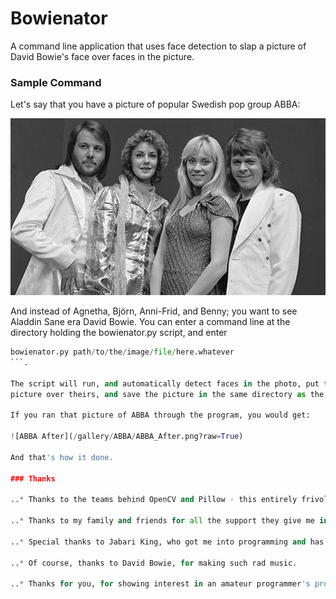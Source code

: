 # Bowienator
A command line application that uses face detection to slap a picture of David Bowie's face over faces in the picture.


### Sample Command

Let's say that you have a picture of popular Swedish pop group ABBA:

![ABBA before](/gallery/ABBA/ABBA_Before.jpg?raw=True)

And instead of Agnetha, Björn, Anni-Frid, and Benny; you want to see 
Aladdin Sane era David Bowie. You can enter a command line at the directory
holding the bowienator.py script, and enter

```python
bowienator.py path/to/the/image/file/here.whatever
```.

The script will run, and automatically detect faces in the photo, put the David Bowie
picture over theirs, and save the picture in the same directory as the original.

If you ran that picture of ABBA through the program, you would get:

![ABBA After](/gallery/ABBA/ABBA_After.png?raw=True)

And that's how it done.

### Thanks

..* Thanks to the teams behind OpenCV and Pillow - this entirely frivolous project would not exist without you.

..* Thanks to my family and friends for all the support they give me in everything I do.

..* Special thanks to Jabari King, who got me into programming and has always helped me when I had a problem.

..* Of course, thanks to David Bowie, for making such rad music.

..* Thanks for you, for showing interest in an amateur programmer's projects! It means a lot.